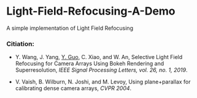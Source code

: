 # Light-Field-Refocusing-A-Demo<br>
A simple implementation of Light Field Refocusing

### Citiation:
* Y. Wang, J. Yang, [Y. Guo](http://yulanguo.me/), C. Xiao, and W. An, Selective Light Field Refocusing for Camera Arrays Using Bokeh Rendering and Superresolution, *IEEE Signal Processing Letters, vol. 26, no. 1, 2019*.

* V. Vaish, B. Wilburn, N. Joshi, and M. Levoy, Using plane+parallax for calibrating dense camera arrays, *CVPR 2004*.
